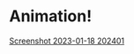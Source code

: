 # Animation!
[Screenshot 2023-01-18 202401](https://user-images.githubusercontent.com/112897767/213203610-93844b0a-47d4-4331-997f-78c716b3514a.png)
